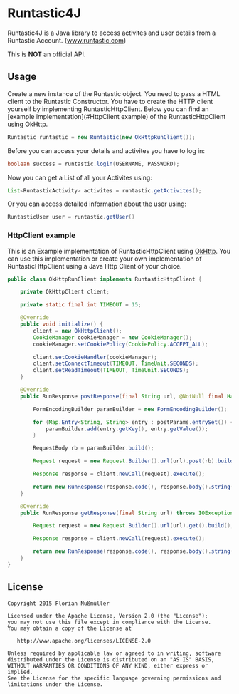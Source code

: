 # Runtastic4J

Runtastic4J is a Java library to access activites and user details from a Runtastic Account. (www.runtastic.com)

This is __NOT__ an official API.

## Usage

Create a new instance of the Runtastic object.
You need to pass a HTML client to the Runtastic Constructor.
You have to create the HTTP client yourself by implementing RuntasticHttpClient.
Below you can find an [example implementation](#HttpClient example) of the RuntasticHttpClient using OkHttp.
```java
Runtastic runtastic = new Runtastic(new OkHttpRunClient());
```

Before you can access your details and activites you have to log in:
```java
boolean success = runtastic.login(USERNAME, PASSWORD);

```

Now you can get a List of all your Activites using:
```java
List<RuntasticActivity> activites = runtastic.getActivites();
```

Or you can access detailed information about  the user using:
```java
RuntasticUser user = runtastic.getUser()
```

### HttpClient example

This is an Example implementation of RuntasticHttpClient using [OkHttp](http://square.github.io/okhttp/).
You can use this implementation or create your own implementation of RuntasticHttpClient
using a Java Http Client of your choice.

```java
public class OkHttpRunClient implements RuntasticHttpClient {

    private OkHttpClient client;

    private static final int TIMEOUT = 15;

    @Override
    public void initialize() {
        client = new OkHttpClient();
        CookieManager cookieManager = new CookieManager();
        cookieManager.setCookiePolicy(CookiePolicy.ACCEPT_ALL);

        client.setCookieHandler(cookieManager);
        client.setConnectTimeout(TIMEOUT, TimeUnit.SECONDS);
        client.setReadTimeout(TIMEOUT, TimeUnit.SECONDS);
    }

    @Override
    public RunResponse postResponse(final String url, @NotNull final HashMap<String, String> postParams) throws IOException {

        FormEncodingBuilder paramBuilder = new FormEncodingBuilder();

        for (Map.Entry<String, String> entry : postParams.entrySet()) {
            paramBuilder.add(entry.getKey(), entry.getValue());
        }

        RequestBody rb = paramBuilder.build();

        Request request = new Request.Builder().url(url).post(rb).build();

        Response response = client.newCall(request).execute();

        return new RunResponse(response.code(), response.body().string());
    }

    @Override
    public RunResponse getResponse(final String url) throws IOException {

        Request request = new Request.Builder().url(url).get().build();

        Response response = client.newCall(request).execute();

        return new RunResponse(response.code(), response.body().string());
    }
}
```


License
--------
    Copyright 2015 Florian Nußmüller

    Licensed under the Apache License, Version 2.0 (the "License");
    you may not use this file except in compliance with the License.
    You may obtain a copy of the License at

       http://www.apache.org/licenses/LICENSE-2.0

    Unless required by applicable law or agreed to in writing, software
    distributed under the License is distributed on an "AS IS" BASIS,
    WITHOUT WARRANTIES OR CONDITIONS OF ANY KIND, either express or implied.
    See the License for the specific language governing permissions and
    limitations under the License.
